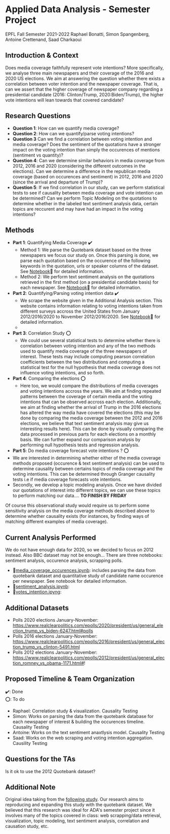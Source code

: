# Applied Data Analysis - Semester Project
EPFL Fall Semester 2021-2022
Raphael Bonatti, Simon Spangenberg, Antoine Crettenand, Saad Charkaoui

## Introduction & Context



Does media coverage faithfully represent vote intentions? More specifically, we analyse three main newspapers and their coverage of the 2016 and 2020 US elections. We aim at answering the question whether there exists a correlation between voter intention and the newspaper coverage. That is, can we assert that the higher coverage of newspaper company regarding a presidential candidate (2016: Clinton/Trump, 2020:Biden/Trump), the higher vote intentions will lean towards that covered candidate? 

## Research Questions
* **Question 1**: How can we quantify media coverage? 
* **Question 2**: How can we quantify/parse voting intentions? 
* **Question 3** Can we find a correlation between voting intention and media coverage? Does the sentiment of the quotations have a stronger impact on the voting intention than simply the occurences of mentions (sentiment vs quantity)? 
* **Question 4**: Can we determine similar behaviors in media coverage from 2012, 2016 and 2020 (considering the different outcomes in the elections). Can we determine a difference in the republican media coverage (based on occurences and sentiment) in 2012, 2016 and 2020 (since the arrival and departure of Trump)? 
* **Question 5**: If we find correlation in our study, can we perform statistical tests to see if causality between media coverage and vote intention can be determined? Can we perform Topic Modeling on the quotations to determine whether in the labeled text sentiment analysis data, certain topics are reccurent and may have had an impact in the voting intentions?

## Methods
* **Part 1**: Quantifying Media Coverage ✔️ 
  * Method 1: We parse the Quotebank dataset based on the three newspapers we focus our study on. Once this parsing is done, we parse each quotation based on the occurence of the following keywords in the quotation, urls or speaker columns of the dataset. See [Notebook](media_coverage_occurences.ipynb):green_book: for detailed information.
  * Method 2: We perform text sentiment analysis on the quotations retrieved in the first method (on a presidential candidate basis) for each newspaper. See [Notebook](sentiment_analysis.ipynb):blue_book: for detailed information.
* **Part 2**: Quantifying/Parsing voting intention data ✔️
  *  We scrape the website given in the Additional Analysis section. This website contains information relating to voting intentions taken from different surveys accross the United States from January 2012/2016/2020 to November 2012/2016/2020. See [Notebook](votes_intention.ipynb):orange_book: for detailed information.
  *  
* **Part 3**: Correlation Study :o:
  * We could use several statistical tests to determine whether there is correlation between voting intention and any of the two methods used to quantify media coverage of the three newspapers of interest. These tests may include computing pearson correlation coefficients between the two distributions and computing a statistical test for the null hypothesis that media coverage does not influence voting intentions, and so forth. 
* **Part 4**: Comparing the elections :o:
  * Here too, we would compare the distributions of media coverages and voting intentions accross the years. We aim at finding repeated patterns between the coverage of certain media and the voting intentions that can be observed accross each election. Additionally, we aim at finding whether the arrival of Trump in the 2016 elections has altered the way media have covered the elections (this may be done by comparing the media coverage between the 2012 and 2016 elections, we believe that text sentiment analysis may give us interesting results here). This can be done by visually comparing the data processed in previous parts for each elections on  a monthly basis. We can further expand our comparison analysis by performing null hypothesis tests and regression analysis.
*  **Part 5**: Do media coverage forecast vote intentions ? :o:
  * We are interested in determining whether either of the media coverage methods proposed (occurence & text sentiment analysis) can be used to determine causality between certains topics of media coverage and the voting intentions. This can be determined through Granger causality tests i.e if media coverage forecasts vote intentions.
  * Secondly, we develop a topic modeling analysis. Once we have divided our quotations of interest into different topics, we can use these topics to perform matching our data.... **TO FINISH BY FRIDAY**


Of course this observational study would require us to perform some sensitivity analysis on the media coverage methods described above to determine whether causality exists (for instances, by finding ways of matching different examples of media coverage). 

## Current Analysis Performed
We do not have enough data for 2020, so we decided to focus on 2012 instead. Also BBC dataset may not be enough...
There are three notebooks: sentiment analysis, occurence analysis, scrapping polls. 
* :green_book:[media_coverage_occurences.ipynb](media_coverage_occurences.ipynb): includes parsing the data from quotebank dataset and quantitative study of candidate name occurence per newspaper. See notebook for detailed information.
* :blue_book:[sentiment_analysis.ipynb](sentiment_analysis.ipynb):
* :orange_book:[votes_intention.ipyng](votes_intention.ipynb):

## Additional Datasets
* Polls 2020 elections January-November: https://www.realclearpolitics.com/epolls/2020/president/us/general_election_trump_vs_biden-6247.html#polls
* Polls 2016 elections January-November: https://www.realclearpolitics.com/epolls/2016/president/us/general_election_trump_vs_clinton-5491.html
* Polls 2012 elections January-November: https://www.realclearpolitics.com/epolls/2012/president/us/general_election_romney_vs_obama-1171.html#!

## Proposed Timeline & Team Organization
✔️: Done\
:o:: To do
* Raphael: Correlation study & visualization. Causality Testing
* Simon: Works on parsing the data from the quotebank database for each newspaper of interest & building the occurences timeline. Causality Testing
* Antoine: Works on the text sentiment anaxtlysis model. Causality Testing
* Saad: Works on the web scraping and voting intention aggregation. Causility Testing

## Questions for the TAs
Is it ok to use the 2012 Quotebank dataset?


## Additional Note
Original idea taking from the [following study](https://www.researchgate.net/publication/335908711_What_matters_context_or_sentiment_Analysing_the_influence_of_news_in_US_elections_using_Natural_Language_Processing). Our research aims to reproducing and expanding this study with the quotebank dataset. We believed that this research was ideal for ADA's semester project since it involves many of the topics covered in class: web scrapping/data retrieval, visualization, topic modeling, text sentiment analysis, correlation and causation study, etc.
